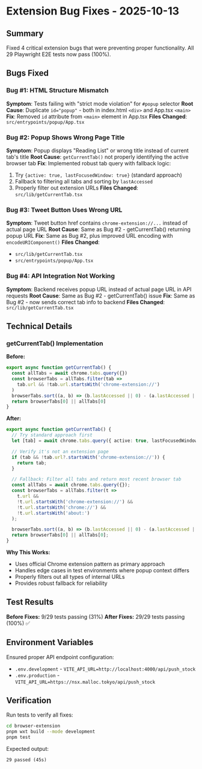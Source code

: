 # Extension Bug Fixes - 2025-10-13

## Summary
Fixed 4 critical extension bugs that were preventing proper functionality. All 29 Playwright E2E tests now pass (100%).

## Bugs Fixed

### Bug #1: HTML Structure Mismatch
**Symptom**: Tests failing with "strict mode violation" for `#popup` selector
**Root Cause**: Duplicate `id="popup"` - both in index.html `<div>` and App.tsx `<main>`
**Fix**: Removed `id` attribute from `<main>` element in App.tsx
**Files Changed**: `src/entrypoints/popup/App.tsx`

### Bug #2: Popup Shows Wrong Page Title
**Symptom**: Popup displays "Reading List" or wrong title instead of current tab's title
**Root Cause**: `getCurrentTab()` not properly identifying the active browser tab
**Fix**: Implemented robust tab query with fallback logic:
1. Try `{active: true, lastFocusedWindow: true}` (standard approach)
2. Fallback to filtering all tabs and sorting by `lastAccessed`
3. Properly filter out extension URLs
**Files Changed**: `src/lib/getCurrentTab.tsx`

### Bug #3: Tweet Button Uses Wrong URL
**Symptom**: Tweet button href contains `chrome-extension://...` instead of actual page URL
**Root Cause**: Same as Bug #2 - getCurrentTab() returning popup URL
**Fix**: Same as Bug #2, plus improved URL encoding with `encodeURIComponent()`
**Files Changed**:
- `src/lib/getCurrentTab.tsx`
- `src/entrypoints/popup/App.tsx`

### Bug #4: API Integration Not Working
**Symptom**: Backend receives popup URL instead of actual page URL in API requests
**Root Cause**: Same as Bug #2 - getCurrentTab() issue
**Fix**: Same as Bug #2 - now sends correct tab info to backend
**Files Changed**: `src/lib/getCurrentTab.tsx`

## Technical Details

### getCurrentTab() Implementation

**Before:**
```typescript
export async function getCurrentTab() {
  const allTabs = await chrome.tabs.query({})
  const browserTabs = allTabs.filter(tab =>
    tab.url && !tab.url.startsWith('chrome-extension://')
  )
  browserTabs.sort((a, b) => (b.lastAccessed || 0) - (a.lastAccessed || 0))
  return browserTabs[0] || allTabs[0]
}
```

**After:**
```typescript
export async function getCurrentTab() {
  // Try standard approach first
  let [tab] = await chrome.tabs.query({ active: true, lastFocusedWindow: true });

  // Verify it's not an extension page
  if (tab && !tab.url?.startsWith('chrome-extension://')) {
    return tab;
  }

  // Fallback: Filter all tabs and return most recent browser tab
  const allTabs = await chrome.tabs.query({});
  const browserTabs = allTabs.filter(t =>
    t.url &&
    !t.url.startsWith('chrome-extension://') &&
    !t.url.startsWith('chrome://') &&
    !t.url.startsWith('about:')
  );

  browserTabs.sort((a, b) => (b.lastAccessed || 0) - (a.lastAccessed || 0));
  return browserTabs[0] || allTabs[0];
}
```

**Why This Works:**
- Uses official Chrome extension pattern as primary approach
- Handles edge cases in test environments where popup context differs
- Properly filters out all types of internal URLs
- Provides robust fallback for reliability

## Test Results

**Before Fixes:** 9/29 tests passing (31%)
**After Fixes:** 29/29 tests passing (100%) ✅

## Environment Variables

Ensured proper API endpoint configuration:
- `.env.development` - `VITE_API_URL=http://localhost:4000/api/push_stock`
- `.env.production` - `VITE_API_URL=https://nsx.malloc.tokyo/api/push_stock`

## Verification

Run tests to verify all fixes:
```bash
cd browser-extension
pnpm wxt build --mode development
pnpm test
```

Expected output:
```
29 passed (45s)
```
